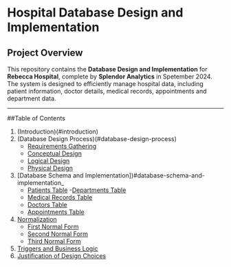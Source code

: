 # Hospital Database Design and Implementation
## Project Overview
This repository contains the **Database Design and Implementation** for **Rebecca Hospital**, complete by **Splendor Analytics** in Spetember 2024. The system is designed to efficiently manage hospital data, including patient information, doctor details, medical records, appointments and department data.

---

##Table of Contents
1. (Introduction)(#introduction)
2. (Database Design Process)(#database-design-process)
   - [Requirements Gathering](#requirements-gathering)
   - [Conceptual Design](#conceptual-design)
   - [Logical Design](#logical-design)
   - [Physical Design](#physical-design)
3. [Database Schema and Implementation])#database-schema-and-implementation_
   - [Patients Table](#patients-table)
   -[Departments Table](#departments-table)
   - [Medical Records Table](#medical-records-table)
   - [Doctors Table](#doctors-table)
   - [Appointments Table](#appointments-table)
4. [Normalization](#normalization)
   - [First Normal Form](#first-normal-form)
   - [Second Normal Form](#second-normal-form)
   - [Third Normal Form](#third-normal-form)
5. [Triggers and Business Logic](#triggers-and-business-logic)
6. [Justification of Design Choices](justification-of-design-choices)

